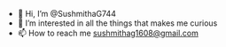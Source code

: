 - 👋 Hi, I’m @SushmithaG744
- 👀 I’m interested in all the things that makes me curious
- 📫 How to reach me sushmithag1608@gmail.com

<!---
SushmithaG744/SushmithaG744 is a ✨ special ✨ repository because its `README.md` (this file) appears on your GitHub profile.
You can click the Preview link to take a look at your changes.
--->
